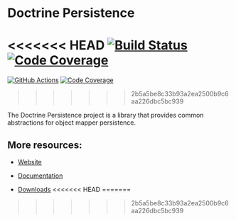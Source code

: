 # Doctrine Persistence

<<<<<<< HEAD
[![Build Status](https://travis-ci.org/doctrine/persistence.svg)](https://travis-ci.org/doctrine/persistence)
[![Code Coverage](https://codecov.io/gh/doctrine/persistence/branch/2.1.x/graph/badge.svg)](https://codecov.io/gh/doctrine/persistence/branch/2.1.x)
=======
[![GitHub Actions][GA 3.3 image]][GA 3.3]
[![Code Coverage][Coverage 3.3 image]][CodeCov 3.3]
>>>>>>> 2b5a5be8c33b93a2ea2500b9c6aa226dbc5bc939

The Doctrine Persistence project is a library that provides common abstractions for object mapper persistence.

## More resources:

* [Website](https://www.doctrine-project.org/)
* [Documentation](https://www.doctrine-project.org/projects/doctrine-persistence/en/latest/index.html)
* [Downloads](https://github.com/doctrine/persistence/releases)
<<<<<<< HEAD
=======

  [Coverage 3.3 image]: https://codecov.io/gh/doctrine/persistence/branch/3.3.x/graph/badge.svg
  [CodeCov 3.3]: https://codecov.io/gh/doctrine/persistence/branch/3.3.x
  [GA 3.3 image]: https://github.com/doctrine/persistence/workflows/Continuous%20Integration/badge.svg?branch=3.3.x
  [GA 3.3]: https://github.com/doctrine/persistence/actions?query=workflow%3A%22Continuous+Integration%22+branch%3A3.3.x
>>>>>>> 2b5a5be8c33b93a2ea2500b9c6aa226dbc5bc939
